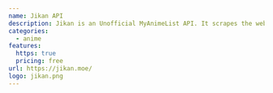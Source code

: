 ```yaml
---
name: Jikan API
description: Jikan is an Unofficial MyAnimeList API. It scrapes the website to satisfy the need for a complete API - which MyAnimeList lacks.
categories:
  - anime
features:
  https: true
  pricing: free
url: https://jikan.moe/
logo: jikan.png
---
```

